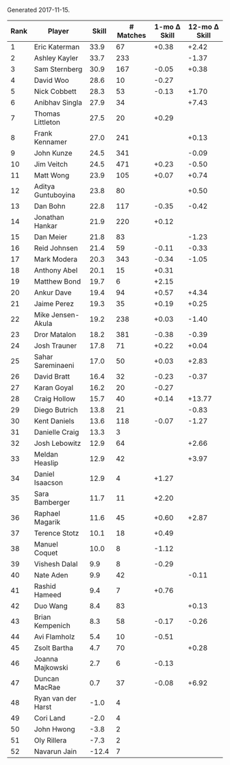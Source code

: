 Generated 2017-11-15.

| Rank | Player             | Skill | # Matches | 1-mo Δ Skill | 12-mo Δ Skill |
|------|--------------------|-------|-----------|--------------|---------------|
|    1 | Eric Katerman      |  33.9 |        67 |        +0.38 |         +2.42 |
|    2 | Ashley Kayler      |  33.7 |       233 |              |         -1.37 |
|    3 | Sam Sternberg      |  30.9 |       167 |        -0.05 |         +0.38 |
|    4 | David Woo          |  28.6 |        10 |        -0.27 |               |
|    5 | Nick Cobbett       |  28.3 |        53 |        -0.13 |         +1.70 |
|    6 | Anibhav Singla     |  27.9 |        34 |              |         +7.43 |
|    7 | Thomas Littleton   |  27.5 |        20 |        +0.29 |               |
|    8 | Frank Kennamer     |  27.0 |       241 |              |         +0.13 |
|    9 | John Kunze         |  24.5 |       341 |              |         -0.09 |
|   10 | Jim Veitch         |  24.5 |       471 |        +0.23 |         -0.50 |
|   11 | Matt Wong          |  23.9 |       105 |        +0.07 |         +0.74 |
|   12 | Aditya Guntuboyina |  23.8 |        80 |              |         +0.50 |
|   13 | Dan Bohn           |  22.8 |       117 |        -0.35 |         -0.42 |
|   14 | Jonathan Hankar    |  21.9 |       220 |        +0.12 |               |
|   15 | Dan Meier          |  21.8 |        83 |              |         -1.23 |
|   16 | Reid Johnsen       |  21.4 |        59 |        -0.11 |         -0.33 |
|   17 | Mark Modera        |  20.3 |       343 |        -0.34 |         -1.05 |
|   18 | Anthony Abel       |  20.1 |        15 |        +0.31 |               |
|   19 | Matthew Bond       |  19.7 |         6 |        +2.15 |               |
|   20 | Ankur Dave         |  19.4 |        94 |        +0.57 |         +4.34 |
|   21 | Jaime Perez        |  19.3 |        35 |        +0.19 |         +0.25 |
|   22 | Mike Jensen-Akula  |  19.2 |       238 |        +0.03 |         -1.40 |
|   23 | Dror Matalon       |  18.2 |       381 |        -0.38 |         -0.39 |
|   24 | Josh Trauner       |  17.8 |        71 |        +0.22 |         +0.04 |
|   25 | Sahar Sareminaeni  |  17.0 |        50 |        +0.03 |         +2.83 |
|   26 | David Bratt        |  16.4 |        32 |        -0.23 |         -0.37 |
|   27 | Karan Goyal        |  16.2 |        20 |        -0.27 |               |
|   28 | Craig Hollow       |  15.7 |        40 |        +0.14 |        +13.77 |
|   29 | Diego Butrich      |  13.8 |        21 |              |         -0.83 |
|   30 | Kent Daniels       |  13.6 |       118 |        -0.07 |         -1.27 |
|   31 | Danielle Craig     |  13.3 |         3 |              |               |
|   32 | Josh Lebowitz      |  12.9 |        64 |              |         +2.66 |
|   33 | Meldan Heaslip     |  12.9 |        42 |              |         +3.97 |
|   34 | Daniel Isaacson    |  12.9 |         4 |        +1.27 |               |
|   35 | Sara Bamberger     |  11.7 |        11 |        +2.20 |               |
|   36 | Raphael Magarik    |  11.6 |        45 |        +0.60 |         +2.87 |
|   37 | Terence Stotz      |  10.1 |        18 |        +0.49 |               |
|   38 | Manuel Coquet      |  10.0 |         8 |        -1.12 |               |
|   39 | Vishesh Dalal      |   9.9 |         8 |        -0.29 |               |
|   40 | Nate Aden          |   9.9 |        42 |              |         -0.11 |
|   41 | Rashid Hameed      |   9.4 |         7 |        +0.76 |               |
|   42 | Duo Wang           |   8.4 |        83 |              |         +0.13 |
|   43 | Brian Kempenich    |   8.3 |        58 |        -0.17 |         -0.26 |
|   44 | Avi Flamholz       |   5.4 |        10 |        -0.51 |               |
|   45 | Zsolt Bartha       |   4.7 |        70 |              |         +0.28 |
|   46 | Joanna Majkowski   |   2.7 |         6 |        -0.13 |               |
|   47 | Duncan MacRae      |   0.7 |        37 |        -0.08 |         +6.92 |
|   48 | Ryan van der Harst |  -1.0 |         4 |              |               |
|   49 | Cori Land          |  -2.0 |         4 |              |               |
|   50 | John Hwong         |  -3.8 |         2 |              |               |
|   51 | Oly Rillera        |  -7.3 |         2 |              |               |
|   52 | Navarun Jain       | -12.4 |         7 |              |               |